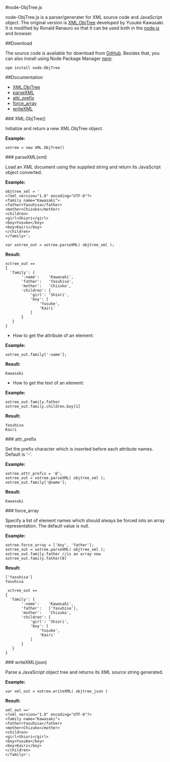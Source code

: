 #node-ObjTree.js

node-ObjTree.js is a parser/generater for XML source code and JavaScript object. The original version is [XML.ObjTree](http://www.kawa.net/works/js/xml/objtree-e.html) developed by Yusuke Kawasaki. It is modified by Ronald Ranauro so that it can be used both in the [node.js](http://nodejs.org) and browser.

##Download

The source code is available for download from [GitHub](https://github.com/rranauro/node-ObjTree). Besides that, you can also install using Node Package Manager [npm](https://npmjs.org):

    npm install node-ObjTree

##Documentation

* [XML.ObjTree](#XML.ObjTree)
* [parseXML](#parseXML)
* [attr_prefix](#attr_prefix)
* [force_array](#force_array)
* [writeXML](#writeXML)

<a name="XML.ObjTree" />
### XML.ObjTree()

Initialize and return a new XML.ObjTree object.

__Example:__

    xotree = new XML.ObjTree()

<a name="parseXML" />
### parseXML(xml)

Load an XML document using the supplied string and return its JavaScript object converted. 

__Example:__

    objtree_xml = '
    <?xml version="1.0" encoding="UTF-8"?>
    <family name="Kawasaki">
    <father>Yasuhisa</father>
    <mother>Chizuko</mother>
    <children>
    <girl>Shiori</girl>
    <boy>Yusuke</boy>
    <boy>Kairi</boy>
    </children>
    </family>';
    
    var xotree_out = xotree.parseXML( objtree_xml );
    
__Result:__

    xctree_out == 
    {
      'family': {
           '-name':    'Kawasaki',
           'father':   'Yasuhisa',
           'mother':   'Chizuko',
           'children': {
               'girl': 'Shiori',
               'boy': [
                   'Yusuke',
                   'Kairi'
               ]
           }
       }
    }
* How to get the attribute of an element:

__Example:__

    xotree_out.family['-name'];

__Result:__

    Kawasaki
    
* How to get the text of an element:

__Example:__

    xotree_out.family.father
    xotree_out.family.children.boy[1]

__Result:__

    Yasuhisa
    Kairi
    
<a name="attr_prefix" />
### attr_prefix

Set the prefix character which is inserted before each attribute names. Default is '-'.

__Example:__

    xotree.attr_prefix = '@';
    xotree_out = xotree.parseXML( objtree_xml );
    xotree_out.family['@name'];

__Result:__

    Kawasaki
    
<a name="force_array" />
### force_array

Specify a list of element names which should always be forced into an array representation. The default value is null.

__Example:__

    xotree.force_array = ['boy', 'father'];
    xotree_out = xotree.parseXML( objtree_xml );
    xotree_out.family.father //is an array now
    xotree_out.family.father[0]

__Result:__

    ['Yasuhisa']
    Yasuhisa

     xctree_out == 
    {
      'family': {
           '-name':    'Kawasaki',
           'father':   ['Yasuhisa'],
           'mother':   'Chizuko',
           'children': {
               'girl': 'Shiori',
               'boy': [
                   'Yusuke',
                   'Kairi'
               ]
           }
       }
    }
    
<a name="writeXML" />
### writeXML(json)

Parse a JavaScript object tree and returns its XML source string generated.

__Example:__

    var xml_out = xotree.writeXML( objtree_json )

__Result:__

    xml_out =='
    <?xml version="1.0" encoding="UTF-8"?>
    <family name="Kawasaki">
    <father>Yasuhisa</father>
    <mother>Chizuko</mother>
    <children>
    <girl>Shiori</girl>
    <boy>Yusuke</boy>
    <boy>Kairi</boy>
    </children>
    </family>';
    
    
 
